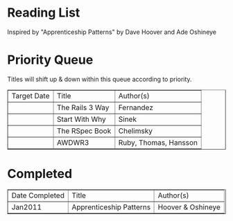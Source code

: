 Reading List
==

Inspired by "Apprenticeship Patterns" by Dave Hoover and Ade Oshineye


Priority Queue
==

Titles will shift up & down within this queue according to priority.

<table border = "1">
	<tr>
		<td>Target Date</td>
		<td>Title</td>
		<td>Author(s)</td>
	</tr>
	<tr>
		<td>&nbsp;</td>
		<td>The Rails 3 Way</td>
		<td>Fernandez</td>
	</tr>
	<tr>
		<td>&nbsp;</td>
		<td>Start With Why</td>
		<td>Sinek</td>
	</tr>
	<tr>
		<td>&nbsp;</td>
		<td>The RSpec Book</td>
		<td>Chelimsky</td>
	</tr>
	<tr>
		<td>&nbsp;</td>
		<td>AWDWR3</td>
		<td>Ruby, Thomas, Hansson</td>
	</tr>
</table>

Completed
==

<table border = "1">
	<tr>
		<td>Date Completed</td>
		<td>Title</td>
		<td>Author(s)</td>
	</tr>
	<tr>
		<td>Jan2011</td>
		<td>Apprenticeship Patterns</td>
		<td>Hoover & Oshineye</td>
	</tr>
</table>

